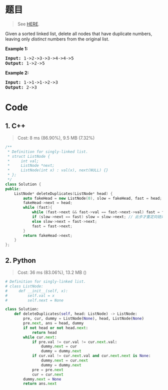 # 题目

> See [HERE](https://leetcode.com/problems/remove-duplicates-from-sorted-list-ii/).

<div><p>Given a sorted linked list, delete all nodes that have duplicate numbers, leaving only <em>distinct</em> numbers from the original list.</p>

<p><strong>Example 1:</strong></p>

<pre><strong>Input:</strong> 1-&gt;2-&gt;3-&gt;3-&gt;4-&gt;4-&gt;5
<strong>Output:</strong> 1-&gt;2-&gt;5
</pre>

<p><strong>Example 2:</strong></p>

<pre><strong>Input:</strong> 1-&gt;1-&gt;1-&gt;2-&gt;3
<strong>Output:</strong> 2-&gt;3
</pre>
</div>

# Code

## 1. C++

> Cost: 8 ms (86.90%), 9.5 MB (7.32%)

```cpp
/**
 * Definition for singly-linked list.
 * struct ListNode {
 *     int val;
 *     ListNode *next;
 *     ListNode(int x) : val(x), next(NULL) {}
 * };
 */
class Solution {
public:
    ListNode* deleteDuplicates(ListNode* head) {
        auto fakeHead = new ListNode(0), slow = fakeHead, fast = head;
        fakeHead->next = head;
        while (fast){
            while (fast->next && fast->val == fast->next->val) fast = fast->next;
            if (slow->next == fast) slow = slow->next; // 此步才重定向链条的拼接
            else slow->next = fast->next;
            fast = fast->next;
        }
        return fakeHead->next;
    }
};
```

## 2. Python

> Cost: 36 ms (83.06%), 13.2 MB ()

```python
# Definition for singly-linked list.
# class ListNode:
#     def __init__(self, x):
#         self.val = x
#         self.next = None

class Solution:
    def deleteDuplicates(self, head: ListNode) -> ListNode:
        pre, cur, dummy = ListNode(None), head, ListNode(None)
        pre.next, ans = head, dummy
        if not head or not head.next:
            return head
        while cur.next:
            if pre.val != cur.val != cur.next.val:
                dummy.next = cur
                dummy = dummy.next
            if cur.val != cur.next.val and cur.next.next is None:
                dummy.next = cur.next
                dummy = dummy.next
            pre = pre.next
            cur = cur.next
        dummy.next = None
        return ans.next
```

